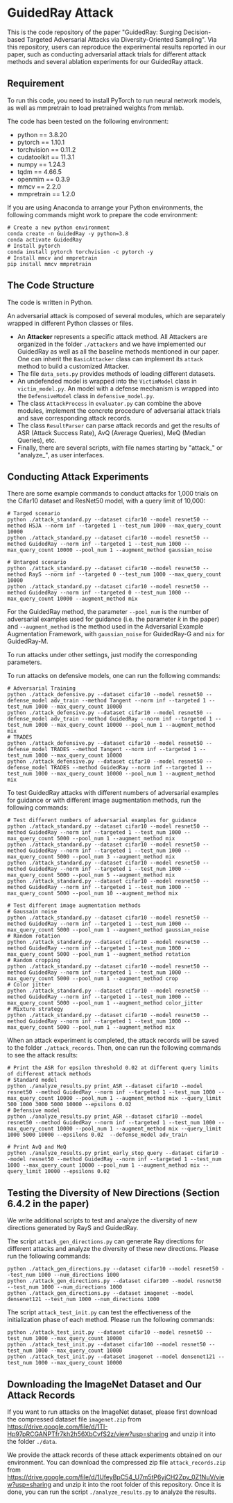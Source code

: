 # GuidedRay Attack

This is the code repository of the paper "GuidedRay: Surging Decision-based Targeted Adversarial Attacks via Diversity-Oriented Sampling". Via this repository, users can reproduce the experimental results reported in our paper, such as conducting adversarial attack trials for different attack methods and several ablation experiments for our GuidedRay attack.

## Requirement

To run this code, you need to install PyTorch to run neural network models, as well as mmpretrain to load pretrained weights from mmlab.

The code has been tested on the following environment:

* python == 3.8.20
* pytorch == 1.10.1
* torchvision == 0.11.2
* cudatoolkit == 11.3.1
* numpy == 1.24.3
* tqdm == 4.66.5
* openmim == 0.3.9
* mmcv == 2.2.0
* mmpretrain == 1.2.0

If you are using Anaconda to arrange your Python environments, the following commands might work to prepare the code environment:

```shell
# Create a new python environment
conda create -n GuidedRay -y python=3.8
conda activate GuidedRay
# Install pytorch
conda install pytorch torchvision -c pytorch -y
# Install mmcv and mmpretrain
pip install mmcv mmpretrain
```

## The Code Structure

The code is written in Python.

An adversarial attack is composed of several modules, which are separately wrapped in different Python classes or files.

* An **Attacker** represents a specific attack method. All Attackers are organized in the folder `./attackers` and we have implemented our GuidedRay as well as all the baseline methods mentioned in our paper. One can inherit the `BasicAttacker` class can implement its `attack` method to build a customized Attacker.
* The file `data_sets.py` provides methods of loading different datasets.
* An undefended model is wrapped into the `VictimModel` class in `victim_model.py`. An model with a defense mechanism is wrapped into the `DefensiveModel` class in `defensive_model.py`.
* The class `AttackProcess` in `evaluator.py` can combine the above modules, implement the concrete procedure of adversarial attack trials and save corresponding attack records.
* The class `ResultParser` can parse attack records and get the results of ASR (Attack Success Rate), AvQ (Average Queries), MeQ (Median Queries), etc.
* Finally, there are several scripts, with file names starting by "attack\_" or "analyze\_", as user interfaces.

## Conducting Attack Experiments

There are some example commands to conduct attacks for 1,000 trials on the Cifar10 dataset and ResNet50 model, with a query limit of 10,000:

```shell
# Targed scenario
python ./attack_standard.py --dataset cifar10 --model resnet50 --method HSJA --norm inf --targeted 1 --test_num 1000 --max_query_count 10000
python ./attack_standard.py --dataset cifar10 --model resnet50 --method GuidedRay --norm inf --targeted 1 --test_num 1000 --max_query_count 10000 --pool_num 1 --augment_method gaussian_noise

# Untarged scenario
python ./attack_standard.py --dataset cifar10 --model resnet50 --method RayS --norm inf --targeted 0 --test_num 1000 --max_query_count 10000
python ./attack_standard.py --dataset cifar10 --model resnet50 --method GuidedRay --norm inf --targeted 0 --test_num 1000 --max_query_count 10000 --augment_method mix
```

For the GuidedRay method, the parameter `--pool_num` is the number of adversarial examples used for guidance (i.e. the parameter $k$ in the paper) and `--augment_method` is the method used in the Adversarial Example Augmentation Framework, with `gaussian_noise` for GuidedRay-G and `mix` for GuidedRay-M.

To run attacks under other settings, just modify the corresponding parameters.

To run attacks on defensive models, one can run the following commands:

```shell
# Adversarial Training
python ./attack_defensive.py --dataset cifar10 --model resnet50 --defense_model adv_train --method Tangent --norm inf --targeted 1 --test_num 1000 --max_query_count 10000
python ./attack_defensive.py --dataset cifar10 --model resnet50 --defense_model adv_train --method GuidedRay --norm inf --targeted 1 --test_num 1000 --max_query_count 10000 --pool_num 1 --augment_method mix
# TRADES
python ./attack_defensive.py --dataset cifar10 --model resnet50 --defense_model TRADES --method Tangent --norm inf --targeted 1 --test_num 1000 --max_query_count 10000
python ./attack_defensive.py --dataset cifar10 --model resnet50 --defense_model TRADES --method GuidedRay --norm inf --targeted 1 --test_num 1000 --max_query_count 10000 --pool_num 1 --augment_method mix
```

To test GuidedRay attacks with different numbers of adversarial examples for guidance or with different image augmentation methods, run the following commands:

```shell
# Test different numbers of adversarial examples for guidance
python ./attack_standard.py --dataset cifar10 --model resnet50 --method GuidedRay --norm inf --targeted 1 --test_num 1000 --max_query_count 5000 --pool_num 1 --augment_method mix
python ./attack_standard.py --dataset cifar10 --model resnet50 --method GuidedRay --norm inf --targeted 1 --test_num 1000 --max_query_count 5000 --pool_num 3 --augment_method mix
python ./attack_standard.py --dataset cifar10 --model resnet50 --method GuidedRay --norm inf --targeted 1 --test_num 1000 --max_query_count 5000 --pool_num 5 --augment_method mix
python ./attack_standard.py --dataset cifar10 --model resnet50 --method GuidedRay --norm inf --targeted 1 --test_num 1000 --max_query_count 5000 --pool_num 10 --augment_method mix

# Test different image augmentation methods
# Gaussain noise
python ./attack_standard.py --dataset cifar10 --model resnet50 --method GuidedRay --norm inf --targeted 1 --test_num 1000 --max_query_count 5000 --pool_num 1 --augment_method gaussian_noise
# Random rotation
python ./attack_standard.py --dataset cifar10 --model resnet50 --method GuidedRay --norm inf --targeted 1 --test_num 1000 --max_query_count 5000 --pool_num 1 --augment_method rotation
# Random cropping
python ./attack_standard.py --dataset cifar10 --model resnet50 --method GuidedRay --norm inf --targeted 1 --test_num 1000 --max_query_count 5000 --pool_num 1 --augment_method crop
# Color jitter
python ./attack_standard.py --dataset cifar10 --model resnet50 --method GuidedRay --norm inf --targeted 1 --test_num 1000 --max_query_count 5000 --pool_num 1 --augment_method color_jitter
# Mixture strategy
python ./attack_standard.py --dataset cifar10 --model resnet50 --method GuidedRay --norm inf --targeted 1 --test_num 1000 --max_query_count 5000 --pool_num 1 --augment_method mix
```

When an attack experiment is completed, the attack records will be saved to the folder `./attack_records`. Then, one can run the following commands to see the attack results:

```shell
# Print the ASR for epsilon threshold 0.02 at different query limits of different attack methods
# Standard model
python ./analyze_results.py print_ASR --dataset cifar10 --model resnet50 --method GuidedRay --norm inf --targeted 1 --test_num 1000 --max_query_count 10000 --pool_num 1 --augment_method mix --query_limit 500 1000 3000 5000 10000 --epsilons 0.02
# Defensive model
python ./analyze_results.py print_ASR --dataset cifar10 --model resnet50 --method GuidedRay --norm inf --targeted 1 --test_num 1000 --max_query_count 10000 --pool_num 1 --augment_method mix --query_limit 1000 5000 10000 --epsilons 0.02  --defense_model adv_train

# Print AvQ and MeQ
python ./analyze_results.py print_early_stop_query --dataset cifar10 --model resnet50 --method GuidedRay --norm inf --targeted 1 --test_num 1000 --max_query_count 10000 --pool_num 1 --augment_method mix --query_limit 10000 --epsilons 0.02
```

## Testing the Diversity of New Directions (Section 6.4.2 in the paper)

We write additional scripts to test and analyze the diversity of new directions generated by RayS and GuidedRay.

The script `attack_gen_directions.py` can generate Ray directions for different attacks and analyze the diversity of these new directions. Please run the following commands:

```shell
python ./attack_gen_directions.py --dataset cifar10 --model resnet50 --test_num 1000 --num_directions 1000
python ./attack_gen_directions.py --dataset cifar100 --model resnet50 --test_num 1000 --num_directions 1000
python ./attack_gen_directions.py --dataset imagenet --model densenet121 --test_num 1000 --num_directions 1000
```

The script `attack_test_init.py` can test the effectiveness of the initialization phase of each method. Please run the following commands:

```shell
python ./attack_test_init.py --dataset cifar10 --model resnet50 --test_num 1000 --max_query_count 10000
python ./attack_test_init.py --dataset cifar100 --model resnet50 --test_num 1000 --max_query_count 10000
python ./attack_test_init.py --dataset imagenet --model densenet121 --test_num 1000 --max_query_count 10000
```

## Downloading the ImageNet Dataset and Our Attack Records

If you want to run attacks on the ImageNet dataset, please first download the compressed  dataset file `imagenet.zip` from https://drive.google.com/file/d/1TI-Hp97pRCGANPTfr7kh2h56XbCvfS2z/view?usp=sharing and unzip it into the folder `./data`.

We provide the attack records  of these attack experiments obtained on our environment. You can download the compressed zip file `attack_records.zip` from https://drive.google.com/file/d/1UfeyBpC54_U7m5tP6yjCH2Zpv_0Z1NuV/view?usp=sharing and unzip it into the root folder of this repository. Once it is done, you can run the script `./analyze_results.py` to analyze the results.
